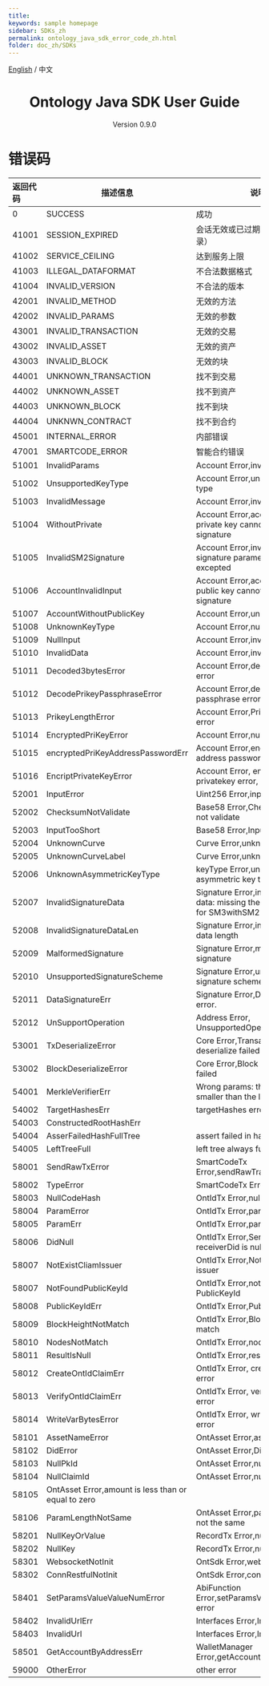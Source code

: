 ```yaml
---
title: 
keywords: sample homepage
sidebar: SDKs_zh
permalink: ontology_java_sdk_error_code_zh.html
folder: doc_zh/SDKs
---
```


[English](./ontology_java_sdk_error_code_en.html) / 中文

<h1 align="center"> Ontology Java SDK User Guide </h1>
<p align="center" class="version">Version 0.9.0 </p>

# 错误码

| 返回代码 | 描述信息 | 说明 |
| :---- | ----------------------------- | ----------------- |
| 0 | SUCCESS | 成功 |
| 41001 | SESSION_EXPIRED | 会话无效或已过期（ 需要重新登录） |
| 41002 | SERVICE_CEILING | 达到服务上限 |
| 41003 | ILLEGAL_DATAFORMAT | 不合法数据格式 |
| 41004 | INVALID_VERSION| 不合法的版本 |
| 42001 | INVALID_METHOD | 无效的方法 |
| 42002 | INVALID_PARAMS | 无效的参数 |
| 43001 | INVALID_TRANSACTION | 无效的交易 |
| 43002 | INVALID_ASSET | 无效的资产 |
| 43003 | INVALID_BLOCK | 无效的块 |
| 44001 | UNKNOWN_TRANSACTION | 找不到交易 |
| 44002 | UNKNOWN_ASSET | 找不到资产 |
| 44003 | UNKNOWN_BLOCK | 找不到块 |
| 44004 | UNKNWN_CONTRACT | 找不到合约 |
| 45001 | INTERNAL_ERROR | 内部错误 |
| 47001 | SMARTCODE_ERROR| 智能合约错误 |
|51001  |  InvalidParams |Account Error,invalid params|
|51002  |  UnsupportedKeyType |Account Error,unsupported key type|
|51003  |  InvalidMessage |Account Error,invalid message|
|51004  |  WithoutPrivate |Account Error,account without private key cannot generate signature|
|51005  |  InvalidSM2Signature |Account Error,invalid SM2 signature parameter, ID (String) excepted|
|51006  |  AccountInvalidInput |Account Error,account without public key cannot verify signature|
|51007  |  AccountWithoutPublicKey |Account Error,unknown key type|
|51008  |  UnknownKeyType |Account Error,null input|
|51009  |  NullInput |Account Error,invalid data|
|51010  |  InvalidData |Account Error,invalid params|
|51011  |  Decoded3bytesError |Account Error,decoded 3 bytes error|
|51012  |  DecodePrikeyPassphraseError |Account Error,decode prikey passphrase error|
|51013  |  PrikeyLengthError |Account Error,Prikey length error|
|51014  |  EncryptedPriKeyError |Account Error,null prikey error|
|51015  |  encryptedPriKeyAddressPasswordErr |Account Error,encryptedPriKey address password not match.|
|51016  |  EncriptPrivateKeyError |Account Error, encript privatekey error,|
|52001  |  InputError |Uint256 Error,input error|
|52002  |  ChecksumNotValidate |Base58 Error,Checksum does not validate|
|52003  |  InputTooShort |Base58 Error,Input too short|
|52004  |  UnknownCurve |Curve Error,unknown curve|
|52005  |  UnknownCurveLabel |Curve Error,unknown curve label|
|52006  |  UnknownAsymmetricKeyType |keyType Error,unknown asymmetric key type|
|52007  |  InvalidSignatureData |Signature Error,invalid signature data: missing the ID parameter for SM3withSM2|
|52008  |  InvalidSignatureDataLen |Signature Error,invalid signature data length|
|52009  |  MalformedSignature |Signature Error,malformed signature|
|52010  |  UnsupportedSignatureScheme |Signature Error,unsupported signature scheme:|
|52011  |  DataSignatureErr |Signature Error,Data signature error.|
|52012  |  UnSupportOperation |Address Error, UnsupportedOperationException|
|53001  |  TxDeserializeError |Core Error,Transaction deserialize failed|
|53002  |  BlockDeserializeError |Core Error,Block deserialize failed|
|54001  |  MerkleVerifierErr |Wrong params: the tree size is smaller than the leaf index|
|54002  |  TargetHashesErr |targetHashes error|
|54003  |  ConstructedRootHashErr ||
|54004  |  AsserFailedHashFullTree |assert failed in hash full tree|
|54005  |  LeftTreeFull | left tree always full |
|58001  |  SendRawTxError |SmartCodeTx Error,sendRawTransaction error|
|58002  |  TypeError |SmartCodeTx Error,type error|
|58003  |  NullCodeHash |OntIdTx Error,null codeHash|
|58004  |  ParamError |OntIdTx Error,param error|
|58005  |  ParamErr |OntIdTx Error,param error...|
|58006  |  DidNull |OntIdTx Error,SendDid or receiverDid is null in metaData|
|58007  |  NotExistCliamIssuer |OntIdTx Error,Not exist cliam issuer|
|58007  |  NotFoundPublicKeyId |OntIdTx Error,not found PublicKeyId|
|58008  |  PublicKeyIdErr |OntIdTx Error,PublicKeyId err|
|58009  |  BlockHeightNotMatch |OntIdTx Error,BlockHeight not match|
|58010  |  NodesNotMatch |OntIdTx Error,nodes not match|
|58011  |  ResultIsNull |OntIdTx Error,result is null|
|58012  |  CreateOntIdClaimErr |OntIdTx Error, createOntIdClaim error|
|58013  |  VerifyOntIdClaimErr |OntIdTx Error, verifyOntIdClaim error|
|58014  |  WriteVarBytesError |OntIdTx Error, writeVarBytes error|
|58101  |  AssetNameError |OntAsset Error,asset name error|
|58102  |  DidError |OntAsset Error,Did error|
|58103  |  NullPkId |OntAsset Error,null pkId|
|58104  |  NullClaimId |OntAsset Error,null claimId|
|58105  |  OntAsset Error,amount is less than or equal to zero|
|58106  |  ParamLengthNotSame |OntAsset Error,param length is not the same|
|58201  |  NullKeyOrValue |RecordTx Error,null key or value|
|58202  |  NullKey |RecordTx Error,null  key|
|58301  |  WebsocketNotInit |OntSdk Error,websocket not init|
|58302  |  ConnRestfulNotInit |OntSdk Error,connRestful not init|
|58401  |  SetParamsValueValueNumError |AbiFunction Error,setParamsValue value num error|
|58402  |  InvalidUrlErr |Interfaces Error,Invalid url:|
|58403  |  InvalidUrl |Interfaces Error,Invalid url:|
|58501  |  GetAccountByAddressErr |WalletManager Error,getAccountByAddress err|
|59000  |  OtherError| other error|
